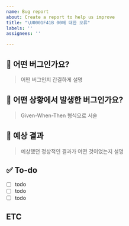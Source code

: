 ```yaml
---
name: Bug report
about: Create a report to help us improve
title: "\U0001F41B 00에 대한 오류"
labels: ''
assignees: ''

---
```


## 🐛 어떤 버그인가요?
> 어떤 버그인지 간결하게 설명

## 📝 어떤 상황에서 발생한 버그인가요?
> Given-When-Then 형식으로 서술

## 🧪 예상 결과
> 예상했던 정상적인 결과가 어떤 것이었는지 설명

## ✅ To-do
- [ ] todo
- [ ] todo
- [ ] todo

## ETC
